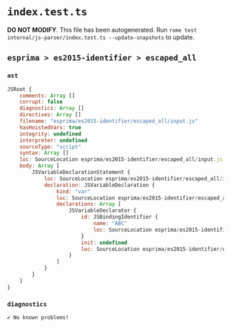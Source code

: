 # `index.test.ts`

**DO NOT MODIFY**. This file has been autogenerated. Run `rome test internal/js-parser/index.test.ts --update-snapshots` to update.

## `esprima > es2015-identifier > escaped_all`

### `ast`

```javascript
JSRoot {
	comments: Array []
	corrupt: false
	diagnostics: Array []
	directives: Array []
	filename: "esprima/es2015-identifier/escaped_all/input.js"
	hasHoistedVars: true
	integrity: undefined
	interpreter: undefined
	sourceType: "script"
	syntax: Array []
	loc: SourceLocation esprima/es2015-identifier/escaped_all/input.js 1:0-2:0
	body: Array [
		JSVariableDeclarationStatement {
			loc: SourceLocation esprima/es2015-identifier/escaped_all/input.js 1:0-1:23
			declaration: JSVariableDeclaration {
				kind: "var"
				loc: SourceLocation esprima/es2015-identifier/escaped_all/input.js 1:0-1:23
				declarations: Array [
					JSVariableDeclarator {
						id: JSBindingIdentifier {
							name: "ABC"
							loc: SourceLocation esprima/es2015-identifier/escaped_all/input.js 1:4-1:22 (ABC)
						}
						init: undefined
						loc: SourceLocation esprima/es2015-identifier/escaped_all/input.js 1:4-1:22
					}
				]
			}
		}
	]
}
```

### `diagnostics`

```
✔ No known problems!

```

